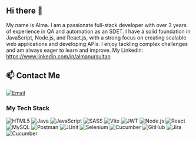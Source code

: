 ## Hi there 👋

My name is Alma. I am a passionate full-stack developer with over 3 years of experience in QA and automation as an SDET. I have a solid foundation in JavaScript, Node.js, and React.js, with a strong focus on creating scalable web applications and developing APIs. I enjoy tackling complex challenges and am always eager to learn and improve. My Linkedin: https://www.linkedin.com/in/almanursultan

## 📫 Contact Me

[![Email](https://img.shields.io/badge/Email-%23D14836.svg?style=flat&logo=gmail&logoColor=white)](https://mail.google.com/mail/?view=cm&fs=1&to=almanursultan02@gmail.com)



### My Tech Stack

![HTML5](https://img.shields.io/badge/HTML5-%23E34F26?style=flat&logo=html5&logoColor=white)
![Java](https://img.shields.io/badge/Java-%23F7B900?style=flat&logo=java&logoColor=white)
![JavaScript](https://img.shields.io/badge/JavaScript-%23F7DF1E?style=flat&logo=javascript&logoColor=white)
![SASS](https://img.shields.io/badge/SASS-%23CF649A?style=flat&logo=sass&logoColor=white)
![Vite](https://img.shields.io/badge/Vite-%2300D1F2?style=flat&logo=vite&logoColor=white)
![JWT](https://img.shields.io/badge/JWT-%2392D5DA?style=flat&logo=json-web-tokens&logoColor=white)
![Node.js](https://img.shields.io/badge/Node.js-%23339933?style=flat&logo=node.js&logoColor=white)
![React](https://img.shields.io/badge/React-%2300D1F2?style=flat&logo=react&logoColor=white)
![MySQL](https://img.shields.io/badge/MySQL-%2300A4B1?style=flat&logo=mysql&logoColor=white)
![Postman](https://img.shields.io/badge/Postman-%23FF6C37.svg?style=flat&logo=postman&logoColor=white)
![JUnit](https://img.shields.io/badge/JUnit-%23F7B900?style=flat&logo=junit&logoColor=white)
![Selenium](https://img.shields.io/badge/Selenium-%23E4A01B?style=flat&logo=selenium&logoColor=white)
![Cucumber](https://img.shields.io/badge/Cucumber-%23E4E100?style=flat&logo=cucumber&logoColor=white)
![GitHub](https://img.shields.io/badge/GitHub-%23121011?style=flat&logo=github&logoColor=white)
![Jira](https://img.shields.io/badge/Jira-%23005B99?style=flat&logo=jira&logoColor=white)
![Cucumber](https://img.shields.io/badge/Cucumber-%2361DAFB.svg?style=flat&logo=cucumber&logoColor=black)


